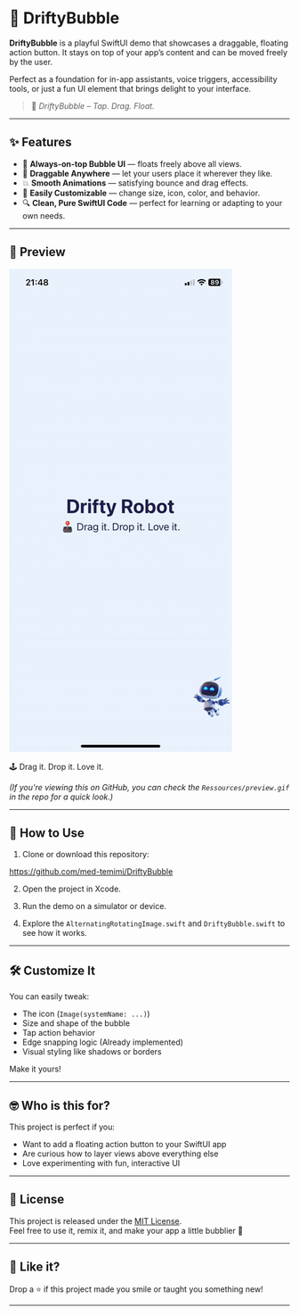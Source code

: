 # 🫧 DriftyBubble

**DriftyBubble** is a playful SwiftUI demo that showcases a draggable, floating action button. It stays on top of your app’s content and can be moved freely by the user.

Perfect as a foundation for in-app assistants, voice triggers, accessibility tools, or just a fun UI element that brings delight to your interface.

> 🎈 *DriftyBubble – Tap. Drag. Float.*

---

## ✨ Features

- 🫧 **Always-on-top Bubble UI** — floats freely above all views.
- 🎯 **Draggable Anywhere** — let your users place it wherever they like.
- 💥 **Smooth Animations** — satisfying bounce and drag effects.
- 🎨 **Easily Customizable** — change size, icon, color, and behavior.
- 🔍 **Clean, Pure SwiftUI Code** — perfect for learning or adapting to your own needs.

---

## 📸 Preview

![DriftyBubble Preview](Assets/preview.gif)

🕹️ Drag it. Drop it. Love it.

_(If you're viewing this on GitHub, you can check the `Ressources/preview.gif` in the repo for a quick look.)_

---

## 📂 How to Use

1. Clone or download this repository:

https://github.com/med-temimi/DriftyBubble


2. Open the project in Xcode.

3. Run the demo on a simulator or device.

4. Explore the `AlternatingRotatingImage.swift` and  `DriftyBubble.swift` to see how it works.

---

## 🛠 Customize It

You can easily tweak:
- The icon (`Image(systemName: ...)`)
- Size and shape of the bubble
- Tap action behavior
- Edge snapping logic (Already implemented)
- Visual styling like shadows or borders

Make it yours!

---

## 🤓 Who is this for?

This project is perfect if you:
- Want to add a floating action button to your SwiftUI app
- Are curious how to layer views above everything else
- Love experimenting with fun, interactive UI

---

## 📄 License

This project is released under the [MIT License](LICENSE).  
Feel free to use it, remix it, and make your app a little bubblier 🫧

---

## 🌟 Like it?

Drop a ⭐️ if this project made you smile or taught you something new!

---

